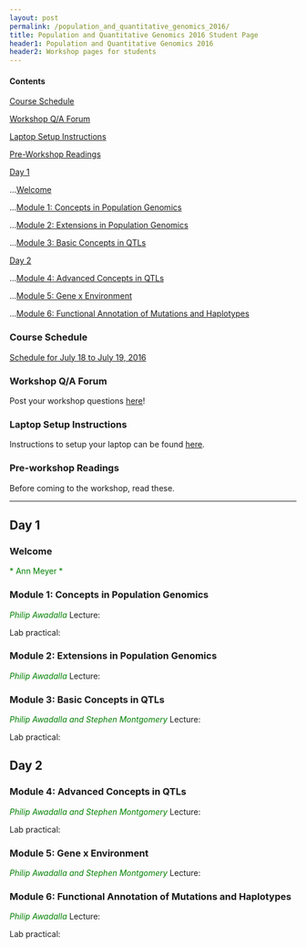 ```yaml
---
layout: post
permalink: /population_and_quantitative_genomics_2016/
title: Population and Quantitative Genomics 2016 Student Page
header1: Population and Quantitative Genomics 2016
header2: Workshop pages for students
---
```


#### Contents
[Course Schedule](#course_schedule)

[Workshop Q/A Forum](#q_a_forum)

[Laptop Setup Instructions](#laptop_setup)

[Pre-Workshop Readings](#pre_readings)

[Day 1](#day_1)

  ...[Welcome](#welcome)
  
  ...[Module 1: Concepts in Population Genomics](#module_1)
  
  ...[Module 2: Extensions in Population Genomics](#module_2)
  
  ...[Module 3: Basic Concepts in QTLs](#module_3)
  
[Day 2](#day_2)

  ...[Module 4: Advanced Concepts in QTLs](#module_4)
  
  ...[Module 5: Gene x Environment](#module_5)
  
  ...[Module 6: Functional Annotation of Mutations and Haplotypes](#module_6)
  



###  Course Schedule  <a id="course_schedule"></a>

  <a href="http://bioinformatics-ca.github.io/2016_workshops/population/Population_2016_Schedule_v1.pdf">Schedule for July 18 to July 19, 2016</a>


###  Workshop Q/A Forum <a id="q_a_forum"></a>

  Post your workshop questions <a href="http://todaysmeet.com/Population2016">here</a>!


###  Laptop Setup Instructions <a id="laptop_setup"></a>

  Instructions to setup your laptop can be found <a href="http://bioinformatics-ca.github.io/2016_workshops/population/laptop_setup_instructions.pdf">here</a>.


###  Pre-workshop Readings <a id="pre_readings"></a>

  Before coming to the workshop, read these.


***

##  Day 1 <a id="day_1"></a>

###  Welcome <a id="welcome"></a>

  <font color="green">  * Ann Meyer *  </font> 


###  Module 1: Concepts in Population Genomics <a id="module_1"></a>

  <font color="green"> *Philip Awadalla* </font>
  Lecture:
  
  Lab practical:


###  Module 2: Extensions in Population Genomics <a id="module_2"></a>

  <font color="green"> *Philip Awadalla* </font>
  Lecture:


###  Module 3: Basic Concepts in QTLs <a id="module_3"></a>

  <font color="green"> *Philip Awadalla and Stephen Montgomery* </font>
  Lecture:
  
  Lab practical:


##  Day 2 <a id="day_2"></a>

###  Module 4: Advanced Concepts in QTLs <a id="module_4"></a>

  <font color="green"> *Philip Awadalla and Stephen Montgomery* </font>
  Lecture:
  
  Lab practical:


###  Module 5: Gene x Environment <a id="module_5"></a>

  <font color="green"> *Philip Awadalla and Stephen Montgomery* </font>
  Lecture:


###  Module 6: Functional Annotation of Mutations and Haplotypes <a id="module_6"></a>

  <font color="green"> *Philip Awadalla* </font>
  Lecture:
  
  Lab practical:
